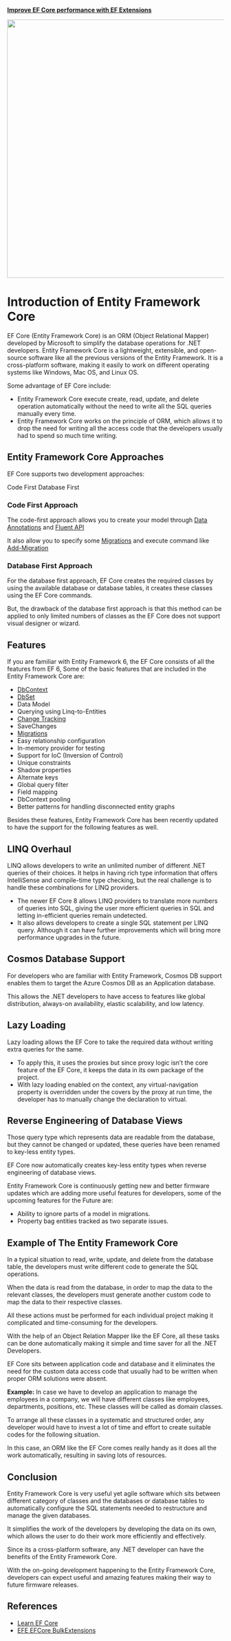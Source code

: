 <a href="https://entityframework-extensions.net/">**Improve EF Core performance with EF Extensions**</a>

<a href="https://entityframework-extensions.net/">
<img src="https://zzzprojects.github.io/images/logo/entityframework-extensions-pub.jpg" width="600" />
</a>

# Introduction of Entity Framework Core

EF Core (Entity Framework Core) is an ORM (Object Relational Mapper) developed by Microsoft to simplify the database operations for .NET developers. Entity Framework Core is a lightweight, extensible, and open-source software like all the previous versions of the Entity Framework. It is a cross-platform software, making it easily to work on different operating systems like Windows, Mac OS, and Linux OS.

Some advantage of EF Core include:

* Entity Framework Core execute create, read, update, and delete operation automatically without the need to write all the SQL queries manually every time.
* Entity Framework Core works on the principle of ORM, which allows it to drop the need for writing all the access code that the developers usually had to spend so much time writing.

## Entity Framework Core Approaches

EF Core supports two development approaches:

Code First
Database First

### Code First Approach

The code-first approach allows you to create your model through [Data Annotations](https://www.learnentityframeworkcore.com/configuration/data-annotation-attributes) and [Fluent API](https://www.learnentityframeworkcore.com/configuration/fluent-api)

It also allow you to specify some [Migrations](https://www.learnentityframeworkcore.com/migrations) and execute command like [Add-Migration](https://www.learnentityframeworkcore.com/migrations/add-migration)

### Database First Approach

For the database first approach, EF Core creates the required classes by using the available database or database tables, it creates these classes using the EF Core commands. 

But, the drawback of the database first approach is that this method can be applied to only limited numbers of classes as the EF Core does not support visual designer or wizard.

## Features

If you are familiar with Entity Framework 6, the EF Core consists of all the features from EF 6, Some of the basic features that are included in the Entity Framework Core are:

* [DbContext](/dbcontext)
* [DbSet](/dbset)
* Data Model
* Querying using Linq-to-Entities
* [Change Tracking](https://www.learnentityframeworkcore.com/dbcontext/change-tracker)
* SaveChanges
* [Migrations](https://www.learnentityframeworkcore.com/migrations)
* Easy relationship configuration
* In-memory provider for testing
* Support for IoC \(Inversion of Control\)
* Unique constraints
* Shadow properties
* Alternate keys
* Global query filter
* Field mapping
* DbContext pooling
* Better patterns for handling disconnected entity graphs

Besides these features, Entity Framework Core has been recently updated to have the support for the following features as well.

## LINQ Overhaul

LINQ allows developers to write an unlimited number of different .NET queries of their choices. It helps in having rich type information that offers IntelliSense and compile-time type checking, but the real challenge is to handle these combinations for LINQ providers.

* The newer EF Core 8 allows LINQ providers to translate more numbers of queries into SQL, giving the user more efficient queries in SQL and letting in-efficient queries remain undetected. 
* It also allows developers to create a single SQL statement per LINQ query. Although it can have further improvements which will bring more performance upgrades in the future.

## Cosmos Database Support

For developers who are familiar with Entity Framework, Cosmos DB support enables them to target the Azure Cosmos DB as an Application database.

This allows the .NET developers to have access to features like global distribution, always-on availability, elastic scalability, and low latency.

## Lazy Loading

Lazy loading allows the EF Core to take the required data without writing extra queries for the same.

* To apply this, it uses the proxies but since proxy logic isn’t the core feature of the EF Core, it keeps the data in its own package of the project.
* With lazy loading enabled on the context, any virtual-navigation property is overridden under the covers by the proxy at run time, the developer has to manually change the declaration to virtual.

## Reverse Engineering of Database Views

Those query type which represents data are readable from the database, but they cannot be changed or updated, these queries have been renamed to key-less entity types.

EF Core now automatically creates key-less entity types when reverse engineering of database views.

Entity Framework Core is continuously getting new and better firmware updates which are adding more useful features for developers, some of the upcoming features for the Future are:

* Ability to ignore parts of a model in migrations.
* Property bag entities tracked as two separate issues. 

## Example of The Entity Framework Core

In a typical situation to read, write, update, and delete from the database table, the developers must write different code to generate the SQL operations.

When the data is read from the database, in order to map the data to the relevant classes, the developers must generate another custom code to map the data to their respective classes.

All these actions must be performed for each individual project making it complicated and time-consuming for the developers.

With the help of an Object Relation Mapper like the EF Core, all these tasks can be done automatically making it simple and time saver for all the .NET Developers.

EF Core sits between application code and database and it eliminates the need for the custom data access code that usually had to be written when proper ORM solutions were absent.

**Example:** In case we have to develop an application to manage the employees in a company, we will have different classes like employees, departments, positions, etc. These classes will be called as domain classes.

To arrange all these classes in a systematic and structured order, any developer would have to invest a lot of time and effort to create suitable codes for the following situation.

In this case, an ORM like the EF Core comes really handy as it does all the work automatically, resulting in saving lots of resources.

## Conclusion

Entity Framework Core is very useful yet agile software which sits between different category of classes and the databases or database tables to automatically configure the SQL statements needed to restructure and manage the given databases.

It simplifies the work of the developers by developing the data on its own, which allows the user to do their work more efficiently and effectively.

Since its a cross-platform software, any .NET developer can have the benefits of the Entity Framework Core.

With the on-going development happening to the Entity Framework Core, developers can expect useful and amazing features making their way to future firmware releases.

## References

- [Learn EF Core](https://www.learnentityframeworkcore.com/)
- [EFE EFCore BulkExtensions](https://entityframework-extensions.net/bulk-extensions)
